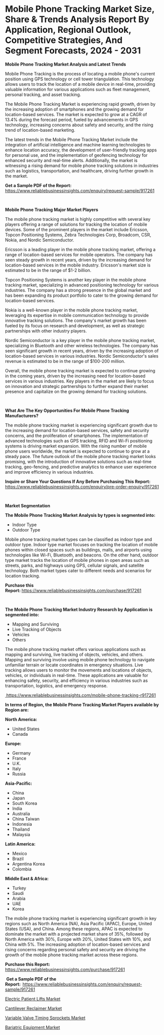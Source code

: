 <p><h1>Mobile Phone Tracking Market Size, Share & Trends Analysis Report By Application, Regional Outlook, Competitive Strategies, And Segment Forecasts, 2024 - 2031</h1></p><p><strong>Mobile Phone Tracking Market Analysis and Latest Trends</strong></p>
<p><p>Mobile Phone Tracking is the process of locating a mobile phone's current position using GPS technology or cell tower triangulation. This technology allows users to track the location of a mobile device in real-time, providing valuable information for various applications such as fleet management, personal tracking, and asset tracking.</p><p>The Mobile Phone Tracking Market is experiencing rapid growth, driven by the increasing adoption of smartphones and the growing demand for location-based services. The market is expected to grow at a CAGR of 13.4% during the forecast period, fueled by advancements in GPS technology, increasing concerns about safety and security, and the rising trend of location-based marketing.</p><p>The latest trends in the Mobile Phone Tracking Market include the integration of artificial intelligence and machine learning technologies to enhance location accuracy, the development of user-friendly tracking apps for personal use, and the implementation of geofencing technology for enhanced security and real-time alerts. Additionally, the market is witnessing a rising demand for mobile phone tracking solutions in industries such as logistics, transportation, and healthcare, driving further growth in the market.</p></p>
<p><strong>Get a Sample PDF of the Report:&nbsp;</strong> <a href="https://www.reliablebusinessinsights.com/enquiry/request-sample/917261">https://www.reliablebusinessinsights.com/enquiry/request-sample/917261</a></p>
<p>&nbsp;</p>
<p><strong>Mobile Phone Tracking Major Market Players</strong></p>
<p><p>The mobile phone tracking market is highly competitive with several key players offering a range of solutions for tracking the location of mobile devices. Some of the prominent players in the market include Ericsson, Topcon Positioning Systems, Zebra Technologies Corp, Broadcom, CSR, Nokia, and Nordic Semiconductor.</p><p>Ericsson is a leading player in the mobile phone tracking market, offering a range of location-based services for mobile operators. The company has seen steady growth in recent years, driven by the increasing demand for location-based services in the mobile industry. Ericsson's market size is estimated to be in the range of $1-2 billion.</p><p>Topcon Positioning Systems is another key player in the mobile phone tracking market, specializing in advanced positioning technology for various industries. The company has a strong presence in the global market and has been expanding its product portfolio to cater to the growing demand for location-based services.</p><p>Nokia is a well-known player in the mobile phone tracking market, leveraging its expertise in mobile communication technology to provide innovative tracking solutions. The company's market growth has been fueled by its focus on research and development, as well as strategic partnerships with other industry players.</p><p>Nordic Semiconductor is a key player in the mobile phone tracking market, specializing in Bluetooth and other wireless technologies. The company has seen significant growth in recent years, driven by the increasing adoption of location-based services in various industries. Nordic Semiconductor's sales revenue is estimated to be in the range of $100-200 million.</p><p>Overall, the mobile phone tracking market is expected to continue growing in the coming years, driven by the increasing need for location-based services in various industries. Key players in the market are likely to focus on innovation and strategic partnerships to further expand their market presence and capitalize on the growing demand for tracking solutions.</p></p>
<p>&nbsp;</p>
<p><strong>What Are The Key Opportunities For Mobile Phone Tracking Manufacturers?</strong></p>
<p><p>The mobile phone tracking market is experiencing significant growth due to the increasing demand for location-based services, safety and security concerns, and the proliferation of smartphones. The implementation of advanced technologies such as GPS tracking, RFID and Wi-Fi positioning systems is driving market expansion. With the rising number of mobile phone users worldwide, the market is expected to continue to grow at a steady pace. The future outlook of the mobile phone tracking market looks promising, with the introduction of innovative solutions such as real-time tracking, geo-fencing, and predictive analytics to enhance user experience and improve efficiency in various industries.</p></p>
<p><strong>Inquire or Share Your Questions If Any Before Purchasing This Report:</strong> <a href="https://www.reliablebusinessinsights.com/enquiry/pre-order-enquiry/917261">https://www.reliablebusinessinsights.com/enquiry/pre-order-enquiry/917261</a></p>
<p>&nbsp;</p>
<p><strong>Market Segmentation</strong></p>
<p><strong>The Mobile Phone Tracking Market Analysis by types is segmented into:</strong></p>
<p><ul><li>Indoor Type</li><li>Outdoor Type</li></ul></p>
<p><p>Mobile phone tracking market types can be classified as indoor type and outdoor type. Indoor type market focuses on tracking the location of mobile phones within closed spaces such as buildings, malls, and airports using technologies like Wi-Fi, Bluetooth, and beacons. On the other hand, outdoor type market tracks the location of mobile phones in open areas such as streets, parks, and highways using GPS, cellular signals, and satellite technology. Both market types cater to different needs and scenarios for location tracking.</p></p>
<p><strong>Purchase this Report:&nbsp;</strong><a href="https://www.reliablebusinessinsights.com/purchase/917261">https://www.reliablebusinessinsights.com/purchase/917261</a></p>
<p>&nbsp;</p>
<p><strong>The Mobile Phone Tracking Market Industry Research by Application is segmented into:</strong></p>
<p><ul><li>Mapping and Surviving</li><li>Live Tracking of Objects</li><li>Vehicles</li><li>Others</li></ul></p>
<p><p>The mobile phone tracking market offers various applications such as mapping and surviving, live tracking of objects, vehicles, and others. Mapping and surviving involve using mobile phone technology to navigate unfamiliar terrain or locate coordinates in emergency situations. Live tracking allows users to monitor the movements and locations of objects, vehicles, or individuals in real-time. These applications are valuable for enhancing safety, security, and efficiency in various industries such as transportation, logistics, and emergency response.</p></p>
<p><a href="https://www.reliablebusinessinsights.com/mobile-phone-tracking-r917261">&nbsp;https://www.reliablebusinessinsights.com/mobile-phone-tracking-r917261</a></p>
<p><strong>In terms of Region, the Mobile Phone Tracking Market Players available by Region are:</strong></p>
<p>
    <p> <strong> North America: </strong>
        <ul>
            <li>United States</li>
            <li>Canada</li>
        </ul>
        </p> 
    <p> <strong> Europe: </strong>
        <ul>
            <li>Germany</li>
            <li>France</li>
            <li>U.K.</li>
            <li>Italy</li>
            <li>Russia</li>
        </ul>
        </p> 
    <p> <strong> Asia-Pacific: </strong>
        <ul>
            <li>China</li>
            <li>Japan</li>
            <li>South Korea</li>
            <li>India</li>
            <li>Australia</li>
            <li>China Taiwan</li>
            <li>Indonesia</li>
            <li>Thailand</li>
            <li>Malaysia</li>
        </ul>
        </p> 
    <p> <strong> Latin America: </strong>
        <ul>
            <li>Mexico</li>
            <li>Brazil</li>
            <li>Argentina Korea</li>
            <li>Colombia</li>
        </ul>
        </p> 
    <p> <strong> Middle East & Africa: </strong>
        <ul>
            <li>Turkey</li>
            <li>Saudi</li>
            <li>Arabia</li>
            <li>UAE</li>
            <li>Korea</li>
        </ul>
    </p>
    </p>
<p><p>The mobile phone tracking market is experiencing significant growth in key regions such as North America (NA), Asia Pacific (APAC), Europe, United States (USA), and China. Among these regions, APAC is expected to dominate the market with a projected market share of 35%, followed by North America with 30%, Europe with 20%, United States with 10%, and China with 5%. The increasing adoption of location-based services and rising concerns regarding personal safety and security are driving the growth of the mobile phone tracking market across these regions.</p></p>
<p><strong>Purchase this Report: </strong><a href="https://www.reliablebusinessinsights.com/purchase/917261">https://www.reliablebusinessinsights.com/purchase/917261</a></p>
<p>&nbsp;<strong>Get a Sample PDF of the Report:&nbsp;&nbsp;</strong><a href="https://www.reliablebusinessinsights.com/enquiry/request-sample/917261">https://www.reliablebusinessinsights.com/enquiry/request-sample/917261</a></p>
<p><strong></strong></p>
<p><p><a href="https://github.com/LeilaniWyman2021/Market-Research-Report-List-1/blob/main/electric-patient-lifts-market.md">Electric Patient Lifts Market</a></p><p><a href="https://www.linkedin.com/pulse/analyzing-cantilever-reclaimer-market-dynamics-growth-drivers-x1jjf?trackingId=nHcGGXVhkJZpbz%2F6c6HAHA%3D%3D">Cantilever Reclaimer Market</a></p><p><a href="https://www.linkedin.com/pulse/future-trends-global-variable-valve-timing-sprockets-market-f9tvf?trackingId=%2FKMa9SUwbVYUKHL9p4knaw%3D%3D">Variable Valve Timing Sprockets Market</a></p><p><a href="https://github.com/phuonganhit041011/Market-Research-Report-List-1/blob/main/bariatric-equipment-market.md">Bariatric Equipment Market</a></p></p>